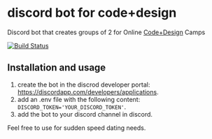 # discord bot for code+design

Discord bot that creates groups of 2 for Online [Code+Design](http://code.design) Camps

[![Build Status](https://travis-ci.org/brean/discord-bot-cud.svg?branch=master)](https://travis-ci.org/brean/discord-bot-cud)

## Installation and usage

1. create the bot in the discrod developer portal: https://discordapp.com/developers/applications.
1. add an .env file with the following content: `DISCORD_TOKEN='YOUR_DISCORD_TOKEN'`.
1. add the bot to your discord channel in discord.

Feel free to use for sudden speed dating needs.

